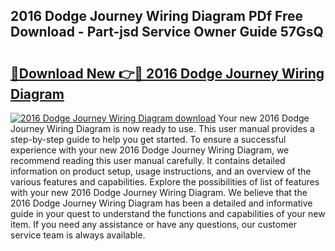 ## 2016 Dodge Journey Wiring Diagram PDf Free Download - Part-jsd Service Owner Guide 57GsQ

# <h2><a href="http://dfhw17j.blite.top/?on=2016+Dodge+Journey+Wiring+Diagram">🔗Download New 👉🔴 2016 Dodge Journey Wiring Diagram</a></h2>

[![2016 Dodge Journey Wiring Diagram download](https://i.imgur.com/lujVjoI.png)](http://dfhw17j.blite.top/?on=2016+Dodge+Journey+Wiring+Diagram)
Your new 2016 Dodge Journey Wiring Diagram is now ready to use. This user manual provides a step-by-step guide to help you get started. To ensure a successful experience with your new 2016 Dodge Journey Wiring Diagram, we recommend reading this user manual carefully. It contains detailed information on product setup, usage instructions, and an overview of the various features and capabilities. Explore the possibilities of list of features with your new 2016 Dodge Journey Wiring Diagram. We believe that the 2016 Dodge Journey Wiring Diagram has been a detailed and informative guide in your quest to understand the functions and capabilities of your new item. If you need any assistance or have any questions, our customer service team is always available.
